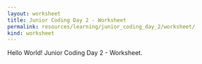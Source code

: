 ```yaml
---
layout: worksheet
title: Junior Coding Day 2 - Worksheet
permalink: resources/learning/junior_coding_day_2/worksheet/
kind: worksheet
---
```


Hello World! Junior Coding Day 2 - Worksheet.